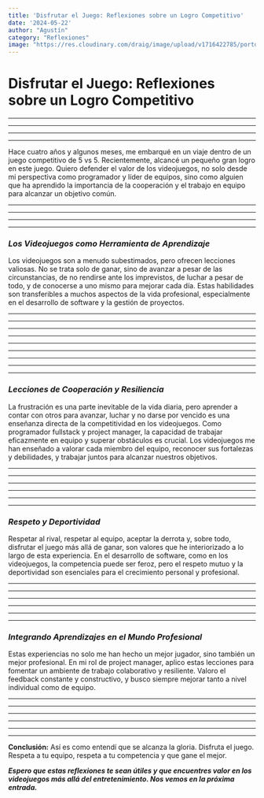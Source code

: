 ```yaml
---
title: 'Disfrutar el Juego: Reflexiones sobre un Logro Competitivo'
date: '2024-05-22'
author: "Agustín"
category: "Reflexiones"
image: "https://res.cloudinary.com/draig/image/upload/v1716422785/portolio-personal/blog/qkpoou8imexqfckdcwks.webp"
---
```

# **Disfrutar el Juego: Reflexiones sobre un Logro Competitivo**
---------------------------
----------------------------
---------------------------
----------------------------

Hace cuatro años y algunos meses, me embarqué en un viaje dentro de un juego competitivo de 5 vs 5. Recientemente, alcancé un pequeño gran logro en este juego. Quiero defender el valor de los videojuegos, no solo desde mi perspectiva como programador y líder de equipos, sino como alguien que ha aprendido la importancia de la cooperación y el trabajo en equipo para alcanzar un objetivo común.

---------------------------
----------------------------
---------------------------
----------------------------
### *Los Videojuegos como Herramienta de Aprendizaje*

Los videojuegos son a menudo subestimados, pero ofrecen lecciones valiosas. No se trata solo de ganar, sino de avanzar a pesar de las circunstancias, de no rendirse ante los imprevistos, de luchar a pesar de todo, y de conocerse a uno mismo para mejorar cada día. Estas habilidades son transferibles a muchos aspectos de la vida profesional, especialmente en el desarrollo de software y la gestión de proyectos.

---------------------------
----------------------------
---------------------------
----------------------------
---------------------------
----------------------------
----------------------------
---------------------------
----------------------------
### *Lecciones de Cooperación y Resiliencia*
La frustración es una parte inevitable de la vida diaria, pero aprender a contar con otros para avanzar, luchar y no darse por vencido es una enseñanza directa de la competitividad en los videojuegos. Como programador fullstack y project manager, la capacidad de trabajar eficazmente en equipo y superar obstáculos es crucial. Los videojuegos me han enseñado a valorar cada miembro del equipo, reconocer sus fortalezas y debilidades, y trabajar juntos para alcanzar nuestros objetivos.

----------------------------
---------------------------
----------------------------
----------------------------
---------------------------
----------------------------
### *Respeto y Deportividad*
Respetar al rival, respetar al equipo, aceptar la derrota y, sobre todo, disfrutar el juego más allá de ganar, son valores que he interiorizado a lo largo de esta experiencia. En el desarrollo de software, como en los videojuegos, la competencia puede ser feroz, pero el respeto mutuo y la deportividad son esenciales para el crecimiento personal y profesional.

----------------------------
---------------------------
----------------------------
----------------------------
---------------------------
----------------------------
### *Integrando Aprendizajes en el Mundo Profesional*
Estas experiencias no solo me han hecho un mejor jugador, sino también un mejor profesional. En mi rol de project manager, aplico estas lecciones para fomentar un ambiente de trabajo colaborativo y resiliente. Valoro el feedback constante y constructivo, y busco siempre mejorar tanto a nivel individual como de equipo.

----------------------------
---------------------------
----------------------------
----------------------------
---------------------------
----------------------------
**Conclusión:**
Así es como entendí que se alcanza la gloria. Disfruta el juego. Respeta a tu equipo, respeta a tu competencia y que gane el mejor.


***Espero que estas reflexiones te sean útiles y que encuentres valor en los videojuegos más allá del entretenimiento. Nos vemos en la próxima entrada.***
